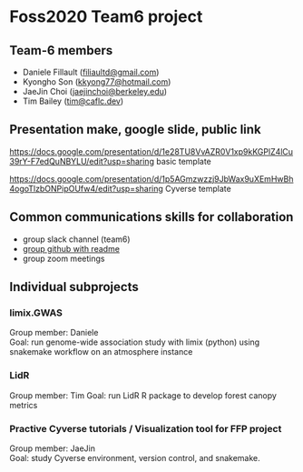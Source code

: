 # Foss2020 Team6 project

## Team-6 members
- Daniele Fillault (filiaultd@gmail.com)
- Kyongho Son (kkyong77@hotmail.com)
- JaeJin Choi (jaejinchoi@berkeley.edu)
- Tim Bailey (tim@caflc.dev)

## Presentation make, google slide, public link
https://docs.google.com/presentation/d/1e28TU8VvAZR0V1xp9kKGPlZ4lCu39rY-F7edQuNBYLU/edit?usp=sharing basic template

https://docs.google.com/presentation/d/1p5AGmzwzzj9JbWax9uXEmHwBh4ogoTlzbONPipOUfw4/edit?usp=sharing
Cyverse template

## Common communications skills for collaboration
-  group slack channel (team6)
-  [group github with readme](https://github.com/redtreevole/Foss2020Team6project)
-  group zoom meetings

## Individual subprojects

### limix.GWAS  
Group member: Daniele  
Goal: run genome-wide association study with limix (python) using snakemake workflow on an atmosphere instance


### LidR
Group member: Tim 
Goal: run LidR R package to develop forest canopy metrics


### Practive Cyverse tutorials / Visualization tool for FFP project  
Group member: JaeJin  
Goal: study Cyverse environment, version control, and snakemake. 
